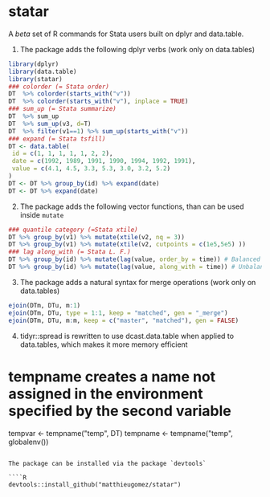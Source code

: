 statar
======

A *beta* set of R commands for Stata users built on dplyr and data.table. 

1. The package adds the following dplyr verbs (work only on data.tables)

````R
library(dplyr)
library(data.table)
library(statar)
### colorder (= Stata order)
DT  %>% colorder(starts_with("v"))
DT  %>% colorder(starts_with("v"), inplace = TRUE)
### sum_up (= Stata summarize)
DT  %>% sum_up
DT  %>% sum_up(v3, d=T)
DT  %>% filter(v1==1) %>% sum_up(starts_with("v"))
### expand (= Stata tsfill)
DT <- data.table(
 id = c(1, 1, 1, 1, 1, 2, 2),
 date = c(1992, 1989, 1991, 1990, 1994, 1992, 1991),
 value = c(4.1, 4.5, 3.3, 5.3, 3.0, 3.2, 5.2)
)
DT <- DT %>% group_by(id) %>% expand(date)
DT <- DT %>% expand(date)
````

2. The package adds the following vector functions, than can be used inside `mutate`

````R
### quantile category (=Stata xtile)
DT %>% group_by(v1) %>% mutate(xtile(v2, nq = 3))
DT %>% group_by(v1) %>% mutate(xtile(v2, cutpoints = c(1e5,5e5) ))
### lag along_with (= Stata L. F.)
DT %>% group_by(id) %>% mutate(lag(value, order_by = time)) # Balanced dataset
DT %>% group_by(id) %>% mutate(lag(value, along_with = time)) # Unbalanced dataset
````

3. The package adds a natural syntax for merge operations (work only on data.tables)

````R
ejoin(DTm, DTu, m:1)
ejoin(DTm, DTu, type = 1:1, keep = "matched", gen = "_merge")
ejoin(DTm, DTu, m:m, keep = c("master", "matched"), gen = FALSE)
````

4. tidyr::spread is rewritten to use dcast.data.table when applied to data.tables, which makes it more memory efficient


# tempname creates a name not assigned in the environment specified by the second variable
tempvar <- tempname("temp", DT)
tempname <- tempname("temp", globalenv())
````

The package can be installed via the package `devtools`

````R
devtools::install_github("matthieugomez/statar")
````
